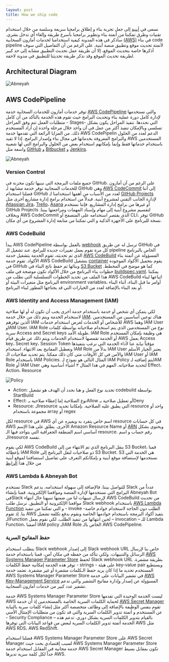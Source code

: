 ```yaml
---
layout: post
title: How we ship code
---
```

نسعى في [أبنية](https://abneyah.com/) إلى جعل تجربة بناء و إطلاق برامجنا سريعة وسلسة من خلال استخدام تقنيات وطرق تمكننا من أتمتة بناء وتطوير برامجنا بأسرع طريقة وإلغاء أي تدخل بشري. سأذكر في هذه المدونة كيفية استخدامنا لخدمات أمازون السحابية [(AWS)](https://aws.amazon.com/) في بناء code pipeline لأتمتة تحديث موقع وتطبيق منصة أبنية. على الرغم من أن التفاصيل التي سوف أذكرها خاصة بتحديث الموقع، إلا أن طريقة عمل تحديث التطبيق مشابه إلى حد كبير لطريقة تحديث الموقع وقد نذكر طريقة تحديثنا للتطبيق في مدونة لاحقة.

## Architectural Diagram
<img src="https://blog.abneyah.com/public/img/cicd.png" alt="Abneyah">

## AWS CodePipeline
توفر خدمات أمازون للخدمات السحابية خدمة [AWS CodePipeline](https://aws.amazon.com/codepipeline/) والتي نستخدمها لإدارة كامل دورة عملية بناء وتحديث البرامج حيث تقوم هذه الخدمة بالتأكد من أن كامل متطلبات العمل تتم وفق المراحل - Stages- التي نحددها. تنفيذ المراحل يكون بشكل تسلسي وبالإمكان تنفيذ أكثر من عمل في آن واحد خلال مرحلة واحدة إن أراد المستخدم ذلك. من المزايا الرائعة التي تقدمها خدمة AWS CodePipelin الدعم لعدد من الحلول والبرامج المعروفة بخدماتها في مجال بناء وإصدار البرامج. إذا لا تقيد AWS المستخدمين باستخدام خدماتها فقط وإنما بإمكانهم استخدام بعض من الحلول والبرامج التي لها شعبية واسعة مثل [GitHub](https://github.com/) و [Bitbucket](https://bitbucket.org/product) و [Jenkins](https://www.jenkins.io/).

<img src="https://blog.abneyah.com/public/img/codepipeline.png" alt="Abneyah">

### Version Control
جميع ملفات البرمجة التي نبنيها تكون مخزنة في GitHub. على الرغم من أن أمازون للخدمات السحابية توفر خدمة مشابهة لـ GitHub وهي [AWS CodeCommit](https://aws.amazon.com/codecommit/) إلى أننا فضلنا استخدام GitHub لعدد من الأسباب من أهمها استخدامنا لـ [GitHub Projects](https://github.com/features/project-management/) لإدارة الجانب التقني لمشروع أبنية. فبدلاً من استخدام برامج إدارة مشاريع أخرى مثل [Atlassian Jira](https://www.atlassian.com/software/jira)، [Trello](https://trello.com/en)، [Asana](https://asana.com/) أو غيرها من برامج إدارة المشاريع. فإننا نستخدم GitHub Projects لتقسيم مشروع أبنية إلى مهام وإسناد المهمات ومراجعتها بيننا. وبخلاف AWS CodeCommit الذي يقتصر استخدامه على المتصفح أو CLI، توفر GitHub نسخة للبرنامج على الأجهزة الذكية و التي تمكننا من متابعة إدارة المشروع من أي مكان.

### AWS CodeBuild
يبدأ AWS CodePipeline بالعمل بواسطة [webhook](https://docs.github.com/en/developers/webhooks-and-events/webhooks/about-webhooks) ترسل له عن طريق GitHub في كل مرة نقوم بعمل تغييرات جديدة للبرامج. عند تشغيل الـ pipeline الخاص بالبرنامج الذي تم تحديثه، تقوم الخدمة بتشغيل خدمة [AWS CodeBuild](https://aws.amazon.com/codebuild/) المسؤولة عن أتمتة بناء الأكواد. تقوم خدمة AWS CodeBuild بتشغيل [container](https://www.docker.com/resources/what-container) يقوم بتحميل الأكواد الموجودة في GitHub وبنائها ثم حفظ ناتج البناء في [S3 Bucket](https://aws.amazon.com/s3/) كما هو موضح في المخطط.  خطوات بناء البرنامج من خلال الأكواد تكون موضحة في ملف [buildspec.yaml](https://docs.aws.amazon.com/codebuild/latest/userguide/build-spec-ref.html). يمكننا هذا الملف من تحديد الخطوات التسلسلية التي نطلب من AWS CodeBuild اتباعها لبناء البرنامج مثل متغيرات البيئة أو environment variables، أوامر ما قبل البناء، أثناء البناء أو بعد البناء بالإضافة لعدد من الخيارات التي قد يحتاجها المطور لبناء البرنامج.

### AWS Identity and Access Management (IAM)


لكي يتمكن أي شخص أو خدمة باستخدام خدمة أخرى يجب أن تكون له أو لها صلاحية لاستخدام الخدمة ويتم ذلك من خلال خدمة [IAM](https://docs.aws.amazon.com/IAM/latest/UserGuide/id.html). هناك نوعين أساسيين من المستخدمين الذين توفرهم IAM للأشخاص أو الخدمات لغرض استخدام خدمات AWS وهما IAM User وIAM User. IAM Role نوع من المستخدمين الذي يتم استخدام صلاحياته بواسطة كلمات سرية Access and Secret keys طويلة الأمد. IAM Role هي وظيفة بإمكان المستخدم أو الخدمة تقمصها لاستخدام الخدمات ويتم ذلك عن طريق قيام AWS بعمل Access key، Secret key، Session Token مؤقتاً نيابة عنا لأداء الخدمة التي نرغب بتنفيذها وتعطيل المفاتيح بعد الانتهاء. استخدام IAM Role بدلاً من IAM User يعتبر الخيار الأسلم والآمن في كل الأوقات متى كان ذلك ممكنا. يتم تحديد صلاحيات الـ IAM User أو IAM Role باستخدام IAM Policies. المثال التالي هو نموذج لـ IAM Policy يتم إضافته لـIAM Role  أو IAM User لتحديد صلاحياته. المهم في هذا المثال ٣ أشياء أساسية وهي Effect، Action، Resource

<img src="https://blog.abneyah.com/public/img/policy.png" alt="Policy">

*   Action: تحديد نوع الفعل و هنا نحدد أن الهدف هو تشغيل codebuild بواسطة StartBuild
*   Effect: نوع الصلاحية إما إعطاء صلاحية بـAllow أو تعطيل صلاحية بـDeny
*   Resource:  الـresource التي يطبق عليه الصلاحية. بإمكاننا تحديد resource واحد أو مجموعة باستخدام 
array أو regex


لكل resource في AWS اسم خاص يتفرد به ويميزه عن أي resource في كل حسابات AWS الأخرى. يطلق على هذا الإسم Amazon Resource Name أو [ARN](https://docs.aws.amazon.com/general/latest/gr/aws-arns-and-namespaces.html) ويحتوي بشكل أساسي اسم المنطقة الجغرافية التي يتواجد فيها الـ resource. رقم حساب و اسم الـresource نفسه. 



لكي يقوم AWS CodeBuild بنقل البرنامج الذي تم الانتهاء من إلى S3 Bucket، قمنا بإعطائه IAM Role ذو صلاحيات لنقل البرنامج إلى S3 Bucket. S3 هي الخدمة التي نستخدمها لإستضافة موقع أبنية و بإمكانكم التعرف على تفاصيل استضافتنا لموقع أبنية من خلال هذا [الرابط](https://blog.abneyah.com/2021/05/20/Engineering-Abneyah-website/)

### AWS Lambda & Abneyah Bot
نستخدم Slack للتواصل بيننا. فالإضافة إلى سهولة استخدامه، يدعم Slack عدداً من البرامج التي نستخدمها لإدارة المنصة ومواقعنا الإلكترونية. قمنا بإنشاء Abneyah Bot فيSlack  لإرسال تنبيهات لنا من ضمنها تنبيهنا حال انتهاء AWS CodeBuild من تحديث مواقعنا الإلكترونية أو التطبيق. نرسل طلب Slack webhook باستخدام [AWS Lambda Function](https://aws.amazon.com/lambda/) و التي تمكننا من تنفيذ  - invoke -الطلب دون الحاجة لاستخدام خوادم خاصة بنا. إذ تقوم AWS بتفيذ أكواد البرمجة باستخدام خوادمها الخاصة ونقوم بدفع تكلفة تشغيل الـFunction لحين انتهائها من تنفيذ الطلب. لكي نقوم بعمل – invocation – للـ Lambda Function، أضفنا IAM policy لـIAM Role الخاص بالـ AWS CodePipeline. 

### حفظ المفاتيح السرية
يتطلب استخدام Slack webhook إلى إصدار Slack webhook URL خاص بنا لإرسال الرسائل والتنبيهات. ولكي نتأكد من حفظه في مكان آمن، قمنا باستخدام خدمة [AWS Systems Manager Parameter Store](https://docs.aws.amazon.com/systems-manager/latest/userguide/systems-manager-parameter-store.html) لحفظ Slack webhook URL بطريقة مشفرة. توفر هذه الخدمة إمكانية حفظ الكلمات - strings - على هيئة key-value pair ويستطيع المستخدم تحديد ما إذا كان يريد حفظ الـكلمات مشفرة أو غير مشفرة. تعتمد خدمة AWS Systems Manager Parameter Store في تشفير البيانات على خدمة [AWS Key-Management Service](https://aws.amazon.com/kms/) المسؤولة عن إصدار وإدارة مفاتيح التشفير والتي تدعم تشفير عدد كبير من خدمات أمازون السحابية.

خدمة AWS Systems Manager Parameter Store ليست الخدمة الوحيدة التي تقدمها AWS لحماية الكلمات السرية الخاصة بالمستخدمين إذ أن خدمة [AWS Secret Manager](https://aws.amazon.com/secrets-manager/) تقوم بنفس الوظيفة بالإضافة إلى وظائف متخصصة أكثر مثل إنشاء كلمات سرية بالنيابة عن المستخدم و أتمتة تدوير الكلمات السرية والتي قد تكون من متطلبات الإمتثال الأمني   - Security Compliance – بالقيام بتدوير الكلمات السرية بشكل دوري. تدعم هذه الخدمة أتمتة تدوير الكلمات السرية لبعض من قواعد البيانات التي توفرها AWS مثل AWS RDS، AWS RedShift.  

فضلنا استخدام AWS Systems Manager Parameter Store على AWS Secret Manager لسبب إقتصادي بحت حيث AWS Systems Manager Parameter Store خدمة مجانية في المقابل استخدام خدمة  AWS Secret Manager  تكون بمقابل بسيط جداً لكل كلمة سرية تديرها AWS.


